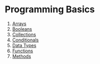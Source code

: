 # Programming Basics

1. <a href="https://github.com/dunieskiotano/programming-basics/blob/master/Arrays/arrays.py" target="_top">Arrays</a>
2. <a href="https://www.dunieskiotano.com" target="_blank">Booleans</a>
3. <a href="https://www.dunieskiotano.com" target="_blank">Collections</a>
4. <a href="https://www.dunieskiotano.com" target="_blank">Conditionals</a>
5. <a href="https://www.dunieskiotano.com" target="_blank">Data Types</a>
6. <a href="https://www.dunieskiotano.com" target="_blank">Functions</a>
7. <a href="https://www.dunieskiotano.com" target="_blank">Methods</a>

